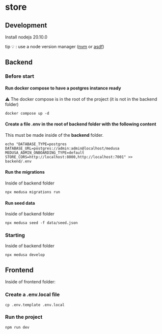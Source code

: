 # store

## Development

Install nodejs 20.10.0

tip :bulb: : use a node version manager ([nvm](https://github.com/nvm-sh/nvm) or [asdf](https://github.com/asdf-vm/asdf-nodejs))

## Backend

### Before start

#### Run docker compose to have a postgres instance ready

:warning: The docker compose is in the root of the project (it is not in the backend folder)

```shell
docker compose up -d
```

#### Create a file .env in the root of backend folder with the following content

This must be made inside of the **backend** folder.

```
echo "DATABASE_TYPE=postgres
DATABASE_URL=postgres://admin:admin@localhost/medusa
MEDUSA_ADMIN_ONBOARDING_TYPE=default
STORE_CORS=http://localhost:8000,http://localhost:7001" >> backend/.env
```

#### Run the migrations

Inside of backend folder

```shell
npx medusa migrations run
```

#### Run seed data

Inside of backend folder

```shell
npx medusa seed -f data/seed.json
```

### Starting

Inside of backend folder

```shell
npx medusa develop
```

## Frontend

Inside of frontend folder:

### Create a .env.local file

```shell
cp .env.template .env.local
```

### Run the project

```shell
npm run dev
```
